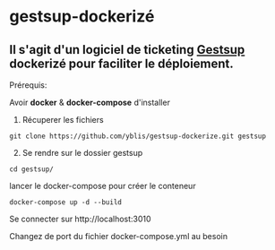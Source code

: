 # gestsup-dockerizé
Il s'agit d'un logiciel de ticketing [Gestsup](https://gestsup.fr/) dockerizé pour faciliter le déploiement.
---

Prérequis:

Avoir **docker** & **docker-compose** d'installer 

1. Récuperer les fichiers

```
git clone https://github.com/yblis/gestsup-dockerize.git gestsup
```

2. Se rendre sur le dossier gestsup

```
cd gestsup/
```
lancer le docker-compose pour créer le conteneur

```
docker-compose up -d --build
```
Se connecter sur http://localhost:3010

Changez de port du fichier docker-compose.yml au besoin
